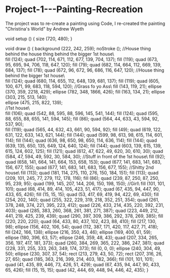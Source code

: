 # Project-1---Painting-Recreation
The project was to re-create a painting using Code, I re-created the painting "Christina's World" by Andrew Wyeth

void setup () {
  size (720, 480);
}

void draw () {
  background (222, 242, 259);
  noStroke ();
//House thing behind the house thing behind the bigger 1st house\\  
  fill (124);
  quad (702, 114, 671, 112, 677, 139, 704, 137);
  fill (119);
  quad (673, 95, 695, 94, 706, 118, 647, 120);
  fill (79);
  quad (682, 114, 664, 112, 669, 139, 684, 137);
  fill (78);
  quad (672, 96, 672, 96, 686, 116, 647, 120);
//House thing behind the bigger 1st house\\  
  fill (124);
  quad (680, 114, 655, 112, 648, 139, 681, 137);
  fill (119);
  quad (605, 100, 671, 99, 683, 118, 594, 120);
//Grass fo yo Ass\\
  fill (143, 119, 21);
  ellipse (370, 359, 2218, 429);
  ellipse (782, 348, 1866, 426);
  fill (163, 134, 21);
  ellipse (303, 215, 513, 140);  
  ellipse (475, 215, 822, 139);   
//1st house\\  
  fill (106);
  quad (542, 88, 595, 88, 596, 145, 541, 144);
  fill (124);
  quad (595, 88, 655, 88, 655, 141, 594, 145);
  fill (86);
  quad (564, 44, 633, 43, 594, 92, 537, 90);  
  fill (119);
  quad (565, 44, 632, 43, 661, 90, 594, 92);
  fill (49);
  quad (619, 122, 631, 122, 633, 143, 621, 144);
  fill (144);
  quad (599, 98, 613, 98, 615, 114, 601, 114);
  fill (144);
  quad (636, 98, 650, 98, 650, 114, 636, 114);
  fill (144);
  quad (639, 135, 650, 135, 649, 124, 640, 124);
  fill (144);
  quad (603, 139, 615, 139, 615, 124, 602, 125);
  fill (121);
  quad (612, 47, 622, 49, 620, 30, 610, 30);
  quad (584, 47, 594, 49, 592, 30, 584, 30);
//Stuff in front of the 1st house\\
  fill (92);
  quad (658, 141, 664, 141, 664, 153, 658, 153);
  quad (677, 141, 683, 141, 683, 156, 677, 155);
  quad (677, 141, 683, 141, 683, 156, 677, 155);
//Shitty 2nd house\\
  fill (113);
  quad (181, 114, 275, 110, 276, 150, 184, 151);
  fill (113);
  quad (209, 101, 245, 77, 279, 112, 178, 116);
  fill (86);
  quad (239, 87, 250, 87, 250, 95, 239, 95);
  quad (199, 145, 207, 144, 206, 150, 198, 150);
//Girl\\
  fill (101, 101, 101);
  quad (68, 414, 89, 414, 105, 423, 51, 417);
  quad (67, 435, 94, 447, 90, 433, 65, 426);
  fill (15, 15, 15);
  quad (53, 417, 69, 419, 94, 422, 69, 430);
  fill (254, 202, 140);
  quad (255, 322, 229, 319, 218, 352, 251, 354);
  quad (261, 378, 248, 374, 221, 395, 223, 412);
  quad (226, 433, 214, 435, 220, 392, 231, 403);
  quad (285, 383, 260, 368, 261, 381, 271, 387);
  quad (223, 449, 212, 441, 219, 425, 239, 439);
  quad (290, 397, 309, 386, 292, 378, 269, 385);
  fill (220, 220, 220);
  quad (64, 433, 80, 437, 102, 423, 88, 410);
  fill (217, 130, 98);
  ellipse (156, 402, 106, 54); 
  quad (112, 387, 171, 420, 117, 427, 71, 418);  
  fill (242, 166, 138);
  ellipse (216, 350, 43, 46); 
  ellipse (169, 400, 61, 59);  
  ellipse (180, 396, 63, 57);
  ellipse (246, 359, 48, 43); 
  quad (207, 334, 265, 356, 197, 417, 181, 373);
  quad (260, 384, 269, 365, 222, 386, 247, 381);
  quad (228, 331, 255, 333, 263, 349, 174, 373);
  fill (0, 0, 0);
  ellipse (240, 304, 49, 50);
  ellipse (230, 307, 37, 54);
  rect (213, 279, 43, 50, 72);
  rect (207, 316, 26, 27, 65);
  quad (185, 363, 216, 399, 214, 403, 182, 366);
  fill (101, 101, 101);
  quad (41, 435, 89, 446, 73, 426, 51, 429);
  quad (67, 435, 94, 447, 90, 433, 65, 426);
  fill (15, 15, 15);
  quad (42, 444, 69, 448, 94, 446, 42, 435);
}  

